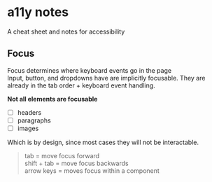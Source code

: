 # a11y notes
A cheat sheet and notes for accessibility 

## Focus
Focus determines where keyboard events go in the page <br>
Input, button, and dropdowns have are implicitly focusable. They are already in the tab order + keyboard event handling.<br>

**Not all elements are focusable**
- [ ] headers
- [ ] paragraphs
- [ ] images <br> 
  
Which is by design, since most cases they will not be interactable.

> tab = move focus forward <br>
> shift + tab = move focus backwards <br>
> arrow keys = moves focus within a component
